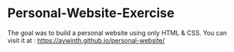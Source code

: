 # Personal-Website-Exercise
The goal was to build a personal website using only HTML & CSS. 
You can visit it at : https://aywinth.github.io/personal-website/
